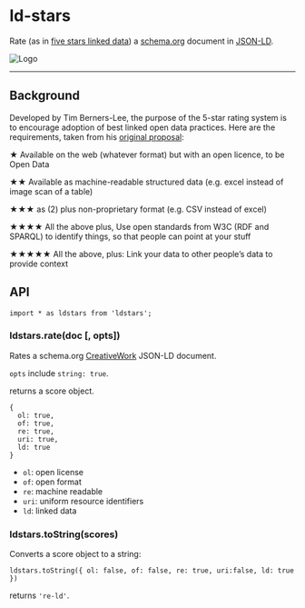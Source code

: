 # ld-stars

Rate (as in
[five stars linked data](http://www.w3.org/DesignIssues/LinkedData.html))
a [schema.org](http://schema.org) document in
[JSON-LD](http://json-ld.org/).

![Logo](http://www.w3.org/DesignIssues/diagrams/lod/597992118v2_350x350_Back.jpg)

___

## Background

Developed by Tim Berners-Lee, the purpose of the 5-star rating system is to encourage adoption of best linked open data practices. Here are the requirements, taken from his [original proposal](http://www.w3.org/DesignIssues/LinkedData.html):

★ Available on the web (whatever format) but with an open licence, to be Open Data

★★ Available as machine-readable structured data (e.g. excel instead of image scan of a table)

★★★ as (2) plus non-proprietary format (e.g. CSV instead of excel)

★★★★ All the above plus, Use open standards from W3C (RDF and SPARQL) to identify things, so that people can point at your stuff

★★★★★ All the above, plus: Link your data to other people’s data to provide context

## API

```
import * as ldstars from 'ldstars';
```

### ldstars.rate(doc [, opts])

Rates a schema.org [CreativeWork](http://schema.org/CreativeWork) JSON-LD document.

`opts` include `string: true`.

returns a score object.

```
{
  ol: true,
  of: true,
  re: true,
  uri: true,
  ld: true
}
```

+ `ol`: open license
+ `of`: open format
+ `re`: machine readable
+ `uri`: uniform resource identifiers
+ `ld`: linked data


### ldstars.toString(scores)

Converts a score object to a string:

```
ldstars.toString({ ol: false, of: false, re: true, uri:false, ld: true })
```

returns `'re-ld'`.
